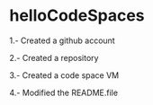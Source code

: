 # helloCodeSpaces

1.- Created a github account

2.- Created a repository

3.- Created a code space VM

4.- Modified the README.file